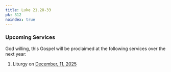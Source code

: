 ```yaml
---
title: Luke 21.28-33
pk: 312
noindex: true
---
```


### Upcoming Services

God willing, this Gospel will be proclaimed at the following services over the next year:


1. Liturgy on [December, 11, 2025](https://orthocal.info/readings/gregorian/2025/12/11/)
